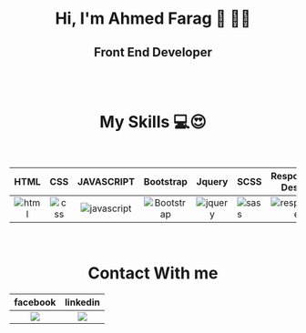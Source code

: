 <div align="center">
  
<h1 align="center"> Hi, I'm Ahmed Farag 👋 👨‍💻</h1>
<h2 align="center">Front End Developer</h2>
  
<br>
<!--<img src="Mydetails.png" alt="banner that says Ahmed Farag - Front End Developer">-->
<br>

  
<h1>My Skills 💻😍</h1>
<br>
  
| HTML | CSS | JAVASCRIPT | Bootstrap | Jquery  | SCSS | Responsive Design |
|:----:|:---:|:----------:|:---------:|:-------:|:-----|:-----------------:|
|![html](https://img.icons8.com/color/48/000000/html-5--v1.png)|![css](https://img.icons8.com/color/48/000000/css3.png)|![javascript](https://img.icons8.com/color/48/000000/javascript--v2.png)|![Bootstrap](https://img.icons8.com/color/48/000000/bootstrap.png)| ![jquery](https://img.icons8.com/external-tal-revivo-shadow-tal-revivo/24/000000/external-jquery-is-a-javascript-library-designed-to-simplify-html-logo-shadow-tal-revivo.png)|![sass](https://img.icons8.com/color/48/000000/sass-avatar.png) | ![responsive](https://img.icons8.com/external-xnimrodx-blue-xnimrodx/64/000000/external-responsive-seo-and-marketing-xnimrodx-blue-xnimrodx-2.png)

  
<br>
  
# Contact With me
| facebook | linkedin |
|:--------:|:--------:|
|<a href="https://www.facebook.com/ahmedf.elbrazily/"><img src="https://img.icons8.com/color/48/000000/facebook-new.png"/></a>|<a href="https://www.linkedin.com/in/ahmed-farag-395702199"><img src="https://img.icons8.com/fluency/48/000000/linkedin.png"/></a>|

  
</div>
